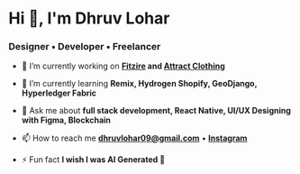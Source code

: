 <h1 align="left">Hi 👋, I'm Dhruv Lohar</h1>
<h3 align="left">Designer • Developer • Freelancer</h3>

- 🔭 I’m currently working on **<a href="https://fitzire.com/">Fitzire</a> and <a href="https://attractclothing.in/">Attract Clothing</a>**

- 🌱 I’m currently learning **Remix, Hydrogen Shopify, GeoDjango, Hyperledger Fabric**

- 💬 Ask me about **full stack development, React Native, UI/UX Designing with Figma, Blockchain**

- 📫 How to reach me **dhruvlohar09@gmail.com** • **<a href="https://instagram.com/d.got.bugs">Instagram</a>**

- ⚡ Fun fact **I wish I was AI Generated 🤖**
